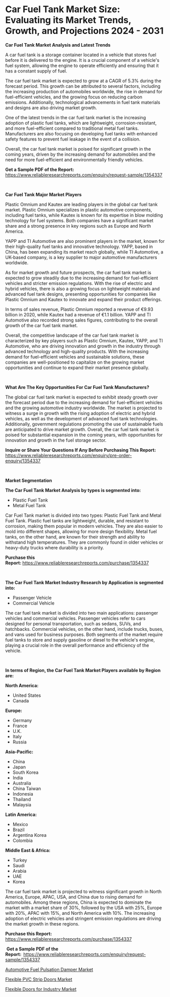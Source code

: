 <p><h1>Car Fuel Tank Market Size: Evaluating its Market Trends, Growth, and Projections 2024 - 2031</h1></p><p><strong>Car Fuel Tank Market Analysis and Latest Trends</strong></p>
<p><p>A car fuel tank is a storage container located in a vehicle that stores fuel before it is delivered to the engine. It is a crucial component of a vehicle's fuel system, allowing the engine to operate efficiently and ensuring that it has a constant supply of fuel.</p><p>The car fuel tank market is expected to grow at a CAGR of 5.3% during the forecast period. This growth can be attributed to several factors, including the increasing production of automobiles worldwide, the rise in demand for fuel-efficient vehicles, and the growing focus on reducing carbon emissions. Additionally, technological advancements in fuel tank materials and designs are also driving market growth.</p><p>One of the latest trends in the car fuel tank market is the increasing adoption of plastic fuel tanks, which are lightweight, corrosion-resistant, and more fuel-efficient compared to traditional metal fuel tanks. Manufacturers are also focusing on developing fuel tanks with enhanced safety features to prevent fuel leakage in the event of a collision.</p><p>Overall, the car fuel tank market is poised for significant growth in the coming years, driven by the increasing demand for automobiles and the need for more fuel-efficient and environmentally friendly vehicles.</p></p>
<p><strong>Get a Sample PDF of the Report:&nbsp;</strong> <a href="https://www.reliableresearchreports.com/enquiry/request-sample/1354337">https://www.reliableresearchreports.com/enquiry/request-sample/1354337</a></p>
<p>&nbsp;</p>
<p><strong>Car Fuel Tank Major Market Players</strong></p>
<p><p>Plastic Omnium and Kautex are leading players in the global car fuel tank market. Plastic Omnium specializes in plastic automotive components, including fuel tanks, while Kautex is known for its expertise in blow molding technology for fuel systems. Both companies have a significant market share and a strong presence in key regions such as Europe and North America.</p><p>YAPP and TI Automotive are also prominent players in the market, known for their high-quality fuel tanks and innovative technology. YAPP, based in China, has been expanding its market reach globally, while TI Automotive, a UK-based company, is a key supplier to major automotive manufacturers worldwide.</p><p>As for market growth and future prospects, the car fuel tank market is expected to grow steadily due to the increasing demand for fuel-efficient vehicles and stricter emission regulations. With the rise of electric and hybrid vehicles, there is also a growing focus on lightweight materials and advanced fuel tank designs, presenting opportunities for companies like Plastic Omnium and Kautex to innovate and expand their product offerings.</p><p>In terms of sales revenue, Plastic Omnium reported a revenue of €9.93 billion in 2020, while Kautex had a revenue of €1.1 billion. YAPP and TI Automotive also recorded strong sales figures, contributing to the overall growth of the car fuel tank market.</p><p>Overall, the competitive landscape of the car fuel tank market is characterized by key players such as Plastic Omnium, Kautex, YAPP, and TI Automotive, who are driving innovation and growth in the industry through advanced technology and high-quality products. With the increasing demand for fuel-efficient vehicles and sustainable solutions, these companies are well-positioned to capitalize on the growing market opportunities and continue to expand their market presence globally.</p></p>
<p>&nbsp;</p>
<p><strong>What Are The Key Opportunities For Car Fuel Tank Manufacturers?</strong></p>
<p><p>The global car fuel tank market is expected to exhibit steady growth over the forecast period due to the increasing demand for fuel-efficient vehicles and the growing automotive industry worldwide. The market is projected to witness a surge in growth with the rising adoption of electric and hybrid vehicles, as well as the development of advanced fuel tank technologies. Additionally, government regulations promoting the use of sustainable fuels are anticipated to drive market growth. Overall, the car fuel tank market is poised for substantial expansion in the coming years, with opportunities for innovation and growth in the fuel storage sector.</p></p>
<p><strong>Inquire or Share Your Questions If Any Before Purchasing This Report:</strong> <a href="https://www.reliableresearchreports.com/enquiry/pre-order-enquiry/1354337">https://www.reliableresearchreports.com/enquiry/pre-order-enquiry/1354337</a></p>
<p>&nbsp;</p>
<p><strong>Market Segmentation</strong></p>
<p><strong>The Car Fuel Tank Market Analysis by types is segmented into:</strong></p>
<p><ul><li>Plastic Fuel Tank</li><li>Metal Fuel Tank</li></ul></p>
<p><p>Car Fuel Tank market is divided into two types: Plastic Fuel Tank and Metal Fuel Tank. Plastic fuel tanks are lightweight, durable, and resistant to corrosion, making them popular in modern vehicles. They are also easier to mold into different shapes, allowing for more design flexibility. Metal fuel tanks, on the other hand, are known for their strength and ability to withstand high temperatures. They are commonly found in older vehicles or heavy-duty trucks where durability is a priority.</p></p>
<p><strong>Purchase this Report:&nbsp;</strong><a href="https://www.reliableresearchreports.com/purchase/1354337">https://www.reliableresearchreports.com/purchase/1354337</a></p>
<p>&nbsp;</p>
<p><strong>The Car Fuel Tank Market Industry Research by Application is segmented into:</strong></p>
<p><ul><li>Passenger Vehicle</li><li>Commercial Vehicle</li></ul></p>
<p><p>The car fuel tank market is divided into two main applications: passenger vehicles and commercial vehicles. Passenger vehicles refer to cars designed for personal transportation, such as sedans, SUVs, and hatchbacks. Commercial vehicles, on the other hand, include trucks, buses, and vans used for business purposes. Both segments of the market require fuel tanks to store and supply gasoline or diesel to the vehicle's engine, playing a crucial role in the overall performance and efficiency of the vehicle.</p></p>
<p>&nbsp;</p>
<p><strong>In terms of Region, the Car Fuel Tank Market Players available by Region are:</strong></p>
<p>
    <p> <strong> North America: </strong>
        <ul>
            <li>United States</li>
            <li>Canada</li>
        </ul>
        </p> 
    <p> <strong> Europe: </strong>
        <ul>
            <li>Germany</li>
            <li>France</li>
            <li>U.K.</li>
            <li>Italy</li>
            <li>Russia</li>
        </ul>
        </p> 
    <p> <strong> Asia-Pacific: </strong>
        <ul>
            <li>China</li>
            <li>Japan</li>
            <li>South Korea</li>
            <li>India</li>
            <li>Australia</li>
            <li>China Taiwan</li>
            <li>Indonesia</li>
            <li>Thailand</li>
            <li>Malaysia</li>
        </ul>
        </p> 
    <p> <strong> Latin America: </strong>
        <ul>
            <li>Mexico</li>
            <li>Brazil</li>
            <li>Argentina Korea</li>
            <li>Colombia</li>
        </ul>
        </p> 
    <p> <strong> Middle East & Africa: </strong>
        <ul>
            <li>Turkey</li>
            <li>Saudi</li>
            <li>Arabia</li>
            <li>UAE</li>
            <li>Korea</li>
        </ul>
    </p>
    </p>
<p><p>The car fuel tank market is projected to witness significant growth in North America, Europe, APAC, USA, and China due to rising demand for automobiles. Among these regions, China is expected to dominate the market with a market share of 30%, followed by the USA with 25%, Europe with 20%, APAC with 15%, and North America with 10%. The increasing adoption of electric vehicles and stringent emission regulations are driving the market growth in these regions.</p></p>
<p><strong>Purchase this Report: </strong><a href="https://www.reliableresearchreports.com/purchase/1354337">https://www.reliableresearchreports.com/purchase/1354337</a></p>
<p>&nbsp;<strong>Get a Sample PDF of the Report:&nbsp;&nbsp;</strong><a href="https://www.reliableresearchreports.com/enquiry/request-sample/1354337">https://www.reliableresearchreports.com/enquiry/request-sample/1354337</a></p>
<p><strong></strong></p>
<p><p><a href="https://view.publitas.com/reportprime-1/automotive-fuel-pulsation-damper-market-size-and-examines-its-market-scope-with-a-primary-focus-on-growth-opportunities-and-forecasted-trends-spanning-from-2023-to-2030/">Automotive Fuel Pulsation Damper Market</a></p><p><a href="https://view.publitas.com/reportprime-1/flexible-pvc-strip-doors-market-research-report-unlocks-analysis-on-the-market-financial-status-market-size-and-market-revenue-upto-2030/">Flexible PVC Strip Doors Market</a></p><p><a href="https://view.publitas.com/reportprime-1/flexible-doors-for-industry-market-size-global-industry-overview-market-segmentation-and-forecast-2023-to-2030/">Flexible Doors for Industry Market</a></p></p>